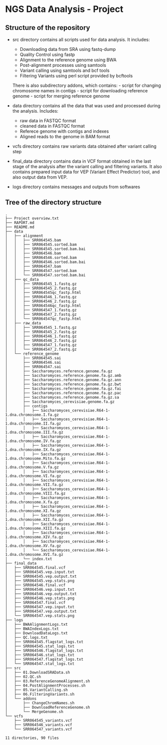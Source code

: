 # NGS Data Analysis - Project

## Structure of the repository

- src directory contains all scripts used for data analysis. It includes:
	- Downloading data from SRA using fastq-dump
	- Quality Control using fastp
	- Alignment to the reference genome using BWA
	- Post-alignment processes using samtools
	- Variant calling using samtools and bcf tools
	- Filtering Variants using perl script provided by bcftools

	There is also subdirectory addons, which contains:
		- script for changing chromosome names in contigs
		- script for downloading reference genome
		- script for merging reference genome

- data directory contains all the data that was used and processed during the analysis. Includes:
 	- raw data in FASTQC format
 	- cleaned data in FASTQC format
 	- Referece genome with contigs and indexes
 	- Aligned reads to the genome in BAM format

- vcfs directory contains raw variants data obtained after variant calling step

- final_data directory contains data in VCF format obtained in the last stage of the analysis after the variant calling and filtering variants. It also contains prepared input data for VEP (Variant Effect Predictor) tool, and also output data from VEP.

- logs directory contains messages and outputs from softwares

## Tree of the directory structure

```{bash}
.
├── Project overview.txt
├── RAPORT.md
├── README.md
├── data
│   ├── alignment
│   │   ├── SRR064545.bam
│   │   ├── SRR064545.sorted.bam
│   │   ├── SRR064545.sorted.bam.bai
│   │   ├── SRR064546.bam
│   │   ├── SRR064546.sorted.bam
│   │   ├── SRR064546.sorted.bam.bai
│   │   ├── SRR064547.bam
│   │   ├── SRR064547.sorted.bam
│   │   └── SRR064547.sorted.bam.bai
│   ├── qc_data
│   │   ├── SRR064545_1.fastq.gz
│   │   ├── SRR064545_2.fastq.gz
│   │   ├── SRR064545qc_fastp.html
│   │   ├── SRR064546_1.fastq.gz
│   │   ├── SRR064546_2.fastq.gz
│   │   ├── SRR064546qc_fastp.html
│   │   ├── SRR064547_1.fastq.gz
│   │   ├── SRR064547_2.fastq.gz
│   │   └── SRR064547qc_fastp.html
│   ├── raw_data
│   │   ├── SRR064545_1.fastq.gz
│   │   ├── SRR064545_2.fastq.gz
│   │   ├── SRR064546_1.fastq.gz
│   │   ├── SRR064546_2.fastq.gz
│   │   ├── SRR064547_1.fastq.gz
│   │   └── SRR064547_2.fastq.gz
│   └── reference_genome
│       ├── SRR064545.sai
│       ├── SRR064546.sai
│       ├── SRR064547.sai
│       ├── Saccharomyces.reference.genome.fa.gz
│       ├── Saccharomyces.reference.genome.fa.gz.amb
│       ├── Saccharomyces.reference.genome.fa.gz.ann
│       ├── Saccharomyces.reference.genome.fa.gz.bwt
│       ├── Saccharomyces.reference.genome.fa.gz.fai
│       ├── Saccharomyces.reference.genome.fa.gz.pac
│       ├── Saccharomyces.reference.genome.fa.gz.sa
│       ├── Saccharomyces_cerevisiae.genome.fa.gz
│       ├── contigs
│       │   ├── Saccharomyces_cerevisiae.R64-1-1.dna.chromosome.I.fa.gz
│       │   ├── Saccharomyces_cerevisiae.R64-1-1.dna.chromosome.II.fa.gz
│       │   ├── Saccharomyces_cerevisiae.R64-1-1.dna.chromosome.III.fa.gz
│       │   ├── Saccharomyces_cerevisiae.R64-1-1.dna.chromosome.IV.fa.gz
│       │   ├── Saccharomyces_cerevisiae.R64-1-1.dna.chromosome.IX.fa.gz
│       │   ├── Saccharomyces_cerevisiae.R64-1-1.dna.chromosome.Mito.fa.gz
│       │   ├── Saccharomyces_cerevisiae.R64-1-1.dna.chromosome.V.fa.gz
│       │   ├── Saccharomyces_cerevisiae.R64-1-1.dna.chromosome.VI.fa.gz
│       │   ├── Saccharomyces_cerevisiae.R64-1-1.dna.chromosome.VII.fa.gz
│       │   ├── Saccharomyces_cerevisiae.R64-1-1.dna.chromosome.VIII.fa.gz
│       │   ├── Saccharomyces_cerevisiae.R64-1-1.dna.chromosome.X.fa.gz
│       │   ├── Saccharomyces_cerevisiae.R64-1-1.dna.chromosome.XI.fa.gz
│       │   ├── Saccharomyces_cerevisiae.R64-1-1.dna.chromosome.XII.fa.gz
│       │   ├── Saccharomyces_cerevisiae.R64-1-1.dna.chromosome.XIII.fa.gz
│       │   ├── Saccharomyces_cerevisiae.R64-1-1.dna.chromosome.XIV.fa.gz
│       │   ├── Saccharomyces_cerevisiae.R64-1-1.dna.chromosome.XV.fa.gz
│       │   └── Saccharomyces_cerevisiae.R64-1-1.dna.chromosome.XVI.fa.gz
│       └── index.txt
├── final_data
│   ├── SRR064545.final.vcf
│   ├── SRR064545.vep.input.txt
│   ├── SRR064545.vep.output.txt
│   ├── SRR064545.vep.stats.png
│   ├── SRR064546.final.vcf
│   ├── SRR064546.vep.input.txt
│   ├── SRR064546.vep.output.txt
│   ├── SRR064546.vep.stats.png
│   ├── SRR064547.final.vcf
│   ├── SRR064547.vep.input.txt
│   ├── SRR064547.vep.output.txt
│   └── SRR064547.vep.stats.png
├── logs
│   ├── BWAAlignmentLogs.txt
│   ├── BWAIndexLogs.txt
│   ├── DownloadDataLogs.txt
│   ├── QC.logs.txt
│   ├── SRR064545.flagstat_logs.txt
│   ├── SRR064545.stat_logs.txt
│   ├── SRR064546.flagstat_logs.txt
│   ├── SRR064546.stat_logs.txt
│   ├── SRR064547.flagstat_logs.txt
│   └── SRR064547.stat_logs.txt
├── src
│   ├── 01.DownloadSRAData.sh
│   ├── 02.QC.sh
│   ├── 03.ReferenceGenomeAlignment.sh
│   ├── 04.PostAlignmentProcesses.sh
│   ├── 05.VariantCalling.sh
│   ├── 06.FilteringVariants.sh
│   └── addons
│       ├── ChangeChromNames.sh
│       ├── DownloadReferenceGenome.sh
│       └── MergeGenome.sh
└── vcfs
    ├── SRR064545_variants.vcf
    ├── SRR064546_variants.vcf
    └── SRR064547_variants.vcf

11 directories, 90 files
```